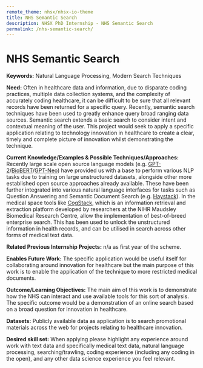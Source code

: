 ```yaml
---
remote_theme: nhsx/nhsx-io-theme
title: NHS Semantic Search
description: NHSX PhD Internship - NHS Semantic Search
permalink: /nhs-semantic-search/
---
```


# NHS Semantic Search

**Keywords:**  Natural Language Processing, Modern Search Techniques

**Need:**  Often in healthcare data and information, due to disparate coding practices, multiple data collection systems, and the complexity of accurately coding healthcare, it can be difficult to be sure that all relevant records have been returned for a specific query.   Recently, semantic search techniques have been used to greatly enhance query broad ranging data sources.  Semantic search extends a basic search to consider intent and contextual meaning of the user.  This project would seek to apply a specific application relating to technology innovation in healthcare to create a clear, timely and complete picture of innovation whilst demonstrating the technique.

**Current Knowledge/Examples & Possible Techniques/Approaches:**  Recently large scale open source language models (e.g. [GPT-2](https://openai.com/blog/better-language-models/)/[BioBERT](https://arxiv.org/abs/1901.08746)/[GPT-Neo](https://github.com/EleutherAI/gpt-neo/)) have provided us with a base to perform various NLP tasks due to training on large unstructured datasets, alongside other more established open source approaches already available.  These have been further integrated into various natural language interfaces for tasks such as Question Answering and Semantic Document Search (e.g. [Haystack](https://github.com/deepset-ai/haystack)).  In the medical space tools like [CogStack](https://cogstack.org/), which is an information retrieval and extraction platform developed by researchers at the NIHR Maudsley Biomedical Research Centre, allow the implementation of best-of-breed enterprise search.  This has been used to unlock the unstructured information in health records, and can be utilised in search across other forms of medical text data.

**Related Previous Internship Projects:** n/a as first year of the scheme.

**Enables Future Work:** The specific application would be useful itself for collaborating around innovation for healthcare but the main purpose of this work is to enable the application of the technique to more restricted medical documents. 

**Outcome/Learning Objectives:** The main aim of this work is to demonstrate how the NHS can interact and use available tools for this sort of analysis.  The specific outcome would be a demonstration of an online search based on a broad question for innovation in healthcare.

**Datasets:** Publicly available data as application is to search promotional materials across the web for projects relating to healthcare innovation.

**Desired skill set:** When applying please highlight any experience around work with text data and specifically medical text data, natural language processing, searching/trawling, coding experience (including any coding in the open), and any other data science experience you feel relevant. 